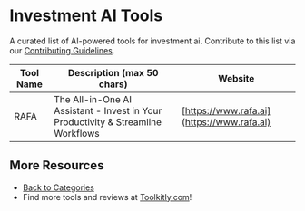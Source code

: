 # Investment AI Tools

A curated list of AI-powered tools for investment ai. Contribute to this list via our [Contributing Guidelines](../CONTRIBUTING.md).

| Tool Name | Description (max 50 chars) | Website |
|-----------|----------------------------|---------|
| RAFA | The All-in-One AI Assistant - Invest in Your Productivity & Streamline Workflows | [https://www.rafa.ai](https://www.rafa.ai) |

## More Resources
- [Back to Categories](https://github.com/ToolkitlyAI/awesome-ai-tools/blob/master/README.md)
- Find more tools and reviews at [Toolkitly.com](https://toolkitly.com)!
